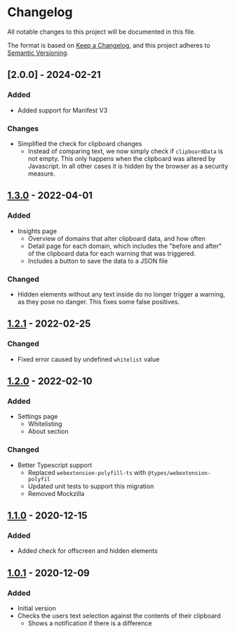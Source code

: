 # Changelog

All notable changes to this project will be documented in this file.

The format is based on [Keep a Changelog](https://keepachangelog.com/en/1.0.0/),
and this project adheres to [Semantic Versioning](https://semver.org/spec/v2.0.0.html).

## [2.0.0] - 2024-02-21

### Added

- Added support for Manifest V3

### Changes

- Simplified the check for clipboard changes
  - Instead of comparing text, we now simply check if `clipboardData` is not empty. This only happens when the clipboard was altered by Javascript. In all other cases it is hidden by the browser as a security measure.

## [1.3.0] - 2022-04-01

### Added

- Insights page
  - Overview of domains that alter clipboard data, and how often
  - Detail page for each domain, which includes the "before and after" of the clipboard data for each warning that was triggered.
  - Includes a button to save the data to a JSON file

### Changed

- Hidden elements without any text inside do no longer trigger a warning, as they pose no danger. This fixes some false positives.

## [1.2.1] - 2022-02-25

### Changed

- Fixed error caused by undefined `whitelist` value

## [1.2.0] - 2022-02-10

### Added

- Settings page
  - Whitelisting
  - About section

### Changed

- Better Typescript support
  - Replaced `webextension-polyfill-ts` with `@types/webextension-polyfil`
  - Updated unit tests to support this migration
  - Removed Mockzilla

## [1.1.0] - 2020-12-15

### Added

- Added check for offscreen and hidden elements

## [1.0.1] - 2020-12-09

### Added

- Initial version
- Checks the users text selection against the contents of their clipboard
  - Shows a notification if there is a difference

[unreleased]: https://github.com/roedesh/copyguard/compare/v1.3.0...HEAD
[1.3.0]: https://github.com/roedesh/copyguard/compare/v1.2.1...v1.3.0
[1.2.1]: https://github.com/roedesh/copyguard/compare/v1.2.0...v1.2.1
[1.2.0]: https://github.com/roedesh/copyguard/compare/v1.1.0...v1.2.0
[1.1.0]: https://github.com/roedesh/copyguard/compare/v1.0.1...v1.1.0
[1.0.1]: https://github.com/roedesh/copyguard/releases/tag/v1.0.1
